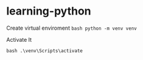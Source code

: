 # learning-python

Create virtual enviroment
`bash python -m venv venv `

Activate It

`bash .\venv\Scripts\activate `
